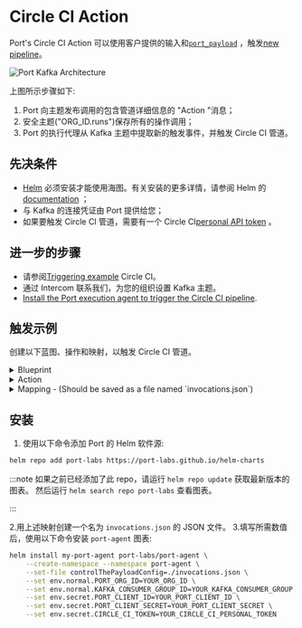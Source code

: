 # Circle CI Action 

Port's Circle CI Action 可以使用客户提供的输入和[`port_payload`](../../self-service-actions-deep-dive/self-service-actions-deep-dive.md#action-message-structure) ，触发[new pipeline](https://circleci.com/docs/api/v2/index.html?utm_source=google&amp;utm_medium=sem&amp;utm_campaign=sem-google-dg--emea-en-dsa-tCPA-auth-nb&amp;utm_term=g_-_c__dsa_&amp;utm_content=&amp;gclid=Cj0KCQiAmNeqBhD4ARIsADsYfTeWb6EyzetX9OD0cFdfR--Tt8oOEf8CXnhyoRT46HMCGgbbVytPWG0aAloJEALw_wcB#operation/triggerPipeline)。

![Port Kafka Architecture](../../../../static/img/self-service-actions/setup-backend/circleci/circle-ci-agent-architecture.png)

上图所示步骤如下: 

1. Port 向主题发布调用的包含管道详细信息的 "Action "消息；
2. 安全主题("ORG_ID.runs")保存所有的操作调用；
3. Port 的执行代理从 Kafka 主题中提取新的触发事件，并触发 Circle CI 管道。

## 先决条件

* [Helm](https://helm.sh) 必须安装才能使用海图。有关安装的更多详情，请参阅 Helm 的[documentation](https://helm.sh/docs) ；
* 与 Kafka 的连接凭证由 Port 提供给您；
* 如果要触发 Circle CI 管道，需要有一个 Circle CI[personal API token](https://app.circleci.com/settings/user/tokens) 。

## 进一步的步骤

* 请参阅[Triggering example](#Triggering-example) Circle CI。
* 通过 Intercom 联系我们，为您的组织设置 Kafka 主题。
* [Install the Port execution agent to trigger the Circle CI pipeline](#Installation).

## 触发示例

创建以下蓝图、操作和映射，以触发 Circle CI 管道。

<details>
<summary>Blueprint</summary>

```json showLineNumbers
{
  "identifier": "circle_ci_project",
  "title": "CircleCI Project",
  "icon": "CircleCI",
  "schema": {
    "properties": {
      "project_slug": {
        "title": "Slug",
        "type": "string"
      }
    },
    "required": ["project_slug"]
  },
  "mirrorProperties": {},
  "calculationProperties": {},
  "relations": {}
}
```

</details>

<details>
<summary>Action</summary>

```json showLineNumbers
[
  {
    "identifier": "trigger_circle_ci_pipeline",
    "title": "Trigger CircleCI pipeline",
    "icon": "CircleCI",
    "userInputs": {
      "properties": {},
      "required": [],
      "order": []
    },
    "invocationMethod": {
      "type": "WEBHOOK",
      "agent": true,
      "synchronized": false,
      "method": "POST",
      "url": "https://circleci.com"
    },
    "trigger": "DAY-2",
    "requiredApproval": false
  }
]
```

</details>

<details>
<summary>Mapping - (Should be saved as a file named `invocations.json`)</summary>

:::info 要了解有关 `controlThePayload` 配置的更多信息，请参阅[Control the payload](/create-self-service-experiences/setup-backend/webhook/port-execution-agent/control-the-payload.md) 文档。

:::

```json
[
  {
    "enabled": ".action == \"trigger_circle_ci_pipeline\"",
    "url": "(env.CIRCLE_CI_URL // \"https://circleci.com\") as $baseUrl | .payload.entity.properties.project_slug | @uri as $path | $baseUrl + \"/api/v2/project/\" + $path + \"/pipeline\"",
    "headers": {
      "Circle-Token": "env.CIRCLE_CI_TOKEN"
    },
    "body": {
      "branch": ".payload.properties.branch // \"main\"",
      "parameters": ".payload.action.invocationMethod as $invocationMethod | .payload.properties | to_entries | map({(.key): (.value | tostring)}) | add | if $invocationMethod.omitUserInputs then {} else . end"
    }
  }
]
```

</details>

## 安装

1. 使用以下命令添加 Port 的 Helm 软件源: 

```sh showLineNumbers
helm repo add port-labs https://port-labs.github.io/helm-charts
```

:::note 如果之前已经添加了此 repo，请运行 `helm repo update` 获取最新版本的图表。 然后运行 `helm search repo port-labs` 查看图表。

:::

2.用上述映射创建一个名为 `invocations.json` 的 JSON 文件。
3.填写所需数值后，使用以下命令安装 `port-agent` 图表: 

```sh showLineNumbers
helm install my-port-agent port-labs/port-agent \
    --create-namespace --namespace port-agent \
    --set-file controlThePayloadConfig=./invocations.json \
    --set env.normal.PORT_ORG_ID=YOUR_ORG_ID \
    --set env.normal.KAFKA_CONSUMER_GROUP_ID=YOUR_KAFKA_CONSUMER_GROUP \
    --set env.secret.PORT_CLIENT_ID=YOUR_PORT_CLIENT_ID \
    --set env.secret.PORT_CLIENT_SECRET=YOUR_PORT_CLIENT_SECRET \
    --set env.secret.CIRCLE_CI_TOKEN=YOUR_CIRCLE_CI_PERSONAL_TOKEN
```
